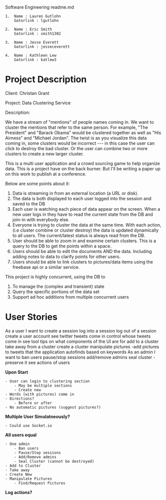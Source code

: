Software Engineering readme.md

	1.	Name : Lauren Gutlohn
	    Gatorlink : lgutlohn
	
	2.	Name : Eric Smith
	    Gatorlink : smith1302
	
	3.	Name : Jesse Everett
	    Gatorlink : jesseceverett
	
	4.	Name : Kathleen Lew
	    Gatorlink : katlew3

Project Description
==============

Client: Christan Grant

Project: Data Clustering Service

Description:

We have a stream of "mentions" of people names coming in. We want to cluster the mentions that refer to the same person. For example, "The President" and "Barack Obama" would be clustered together as well as "His Airness" and "Michael Jordan". The twist is as you visualize this data coming in, some clusters would be incorrect --- in this case the user can click to destroy the bad cluster. Or the user can combine two or more clusters to create a new larger cluster.

This is a multi user application and a crowd sourcing game to help organize data. This is a project have on the back burner. But I'll be writing a paper up on this work to publish at a conference.

Below are some points about it:
1) Data is streaming in from an external location (a URL or disk).
2) The data is both displayed to each user logged into the session and saved to the DB
3) Each user is watching each piece of data appear on the screen. When a new user logs in they have to read the current state from the DB and join-in with everybody else.
4) Everyone is trying to cluster the data at the same time. With each action, (i.e cluster combine or cluster destroy) the data is updated dynamically to all users. The current/latest status is always read from the DB.
5) User should be able to zoom in and examine certain clusters.  This is a query to the DB to get the points within a space.
6) Users should be able to edit the documents AND the data. Including adding notes to data to clarify points for other users.
7) Users should be able to link clusters to pictures/data items using the freebase api or a similar service. 

This project is highly concurrent, using the DB to
1) To manage the (complex and transient) state
2) Query the specific portions of the data set
3) Support ad hoc additions from multiple concurrent users


User Stories
==============
As a user
	I want to 
		create a session
		log into a session
		log out of a session
		create a user account
		see twitter tweets come in
		control whose tweets come in
		see tool tips on what components of the UI are for
		add to a cluster
		take away from a cluster
		create a cluster
		manipulate pictures
			-add pictures to tweets that the application autofinds based on keywords
As an admin
	I want to 
		ban users
		pause/stop sessions
		add/remove admins
		seal cluster
			-preserve it
		see actions of users

**Upon Start**

	- User can login to clustering section
		- May be multiple sections
		- Create new
	- Words (with pictures) come in
	- Directions?
		- Before or after
	- No automatic pictures (suggest pictures?)

**Multiple User Simulatneously?**

	- Could use Socket.io

**All users equal**

	- One admin
		- Ban users
		- Pause/Stop sessions
		- Add/Remove admins
		- Seal Cluster (cannot be destroyed)
	- Add to Cluster
	- Take away
	- Create New
	- Manipulate Pictures
		- Find/Request Pictures

**Log actions?**